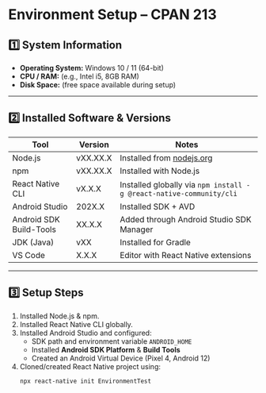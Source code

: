 # Environment Setup – CPAN 213

## 1️⃣ System Information
- **Operating System:** Windows 10 / 11 (64-bit)  
- **CPU / RAM:** (e.g., Intel i5, 8GB RAM)  
- **Disk Space:** (free space available during setup)

---

## 2️⃣ Installed Software & Versions
| Tool | Version | Notes |
|------|---------|-------|
| Node.js | vXX.XX.X | Installed from [nodejs.org](https://nodejs.org) |
| npm | vXX.XX.X | Installed with Node.js |
| React Native CLI | vX.X.X | Installed globally via `npm install -g @react-native-community/cli` |
| Android Studio | 202X.X | Installed SDK + AVD |
| Android SDK Build-Tools | XX.X.X | Added through Android Studio SDK Manager |
| JDK (Java) | vXX | Installed for Gradle |
| VS Code | X.X.X | Editor with React Native extensions |

---

## 3️⃣ Setup Steps
1. Installed Node.js & npm.  
2. Installed React Native CLI globally.  
3. Installed Android Studio and configured:
   - SDK path and environment variable `ANDROID_HOME`
   - Installed **Android SDK Platform** & **Build Tools**
   - Created an Android Virtual Device (Pixel 4, Android 12)
4. Cloned/created React Native project using:
   ```bash
   npx react-native init EnvironmentTest
